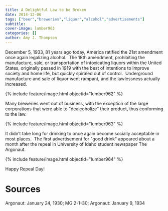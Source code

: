 ```yaml
---
title: A Delightful Law to be Broken
date: 2014-12-06
tags: ["beer","breweries","liquor","alcohol","advertisements"]
subtitle: 
cover-image: lumber963
categories: []
author: Amy J. Thompson
---
```


December 5, 1933, 81 years ago today, America ratified the 21st amendment once again legalizing alcohol.  The 18th amendment, prohibiting the manufacture, sale, or transportation of intoxicating liquors within the United States, originally passed in 1919 with the best of intentions to improve society and home life, but quickly spiraled out of control.  Underground manufacture and sale of liquor went rampant, and the lawlessness actually increased.

{% include feature/image.html objectid="lumber962" %}

Many breweries went out of business, with the exception of the large corporations that were able to "dealcoholize" their product, thus conforming to the law.

{% include feature/image.html objectid="lumber963" %}

It didn’t take long for drinking to once again become socially acceptable in most places.  The first advertisement for "good drink" appeared about a month after the repeal in University of Idaho student newspaper The Argonaut.

{% include feature/image.html objectid="lumber964" %}

Happy Repeal Day!

# Sources

Argonaut: January 24, 1930; MG 2-1-30; Argonaut: January 9, 1934